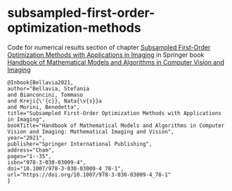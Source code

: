 # subsampled-first-order-optimization-methods

Code for numerical results section of chapter [Subsampled First-Order Optimization Methods with Applications in Imaging](https://link.springer.com/referenceworkentry/10.1007%2F978-3-030-03009-4_78-1) in Springer book [Handbook of Mathematical Models and Algorithms in Computer Vision and Imaging](https://link.springer.com/referencework/10.1007/978-3-030-03009-4)

```
@Inbook{Bellavia2021,
author="Bellavia, Stefania
and Bianconcini, Tommaso
and Kreji{\'{c}}, Nata{\v{s}}a
and Morini, Benedetta",
title="Subsampled First-Order Optimization Methods with Applications in Imaging",
bookTitle="Handbook of Mathematical Models and Algorithms in Computer Vision and Imaging: Mathematical Imaging and Vision",
year="2021",
publisher="Springer International Publishing",
address="Cham",
pages="1--35",
isbn="978-3-030-03009-4",
doi="10.1007/978-3-030-03009-4_78-1",
url="https://doi.org/10.1007/978-3-030-03009-4_78-1"
}
```
